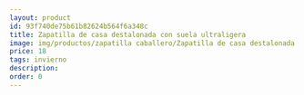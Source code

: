```yaml
---
layout: product
id: 93f740de75b61b82624b564f6a348c
title: Zapatilla de casa destalonada con suela ultraligera
image: img/productos/zapatilla caballero/Zapatilla de casa destalonada con suela ultraligera=18=invierno.webp
price: 18
tags: invierno
description: 
order: 0
---
```

